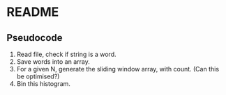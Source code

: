 # README

## Pseudocode

1. Read file, check if string is a word.
2. Save words into an array.
3. For a given N, generate the sliding window array, with count. (Can this be optimised?)
4. Bin this histogram.